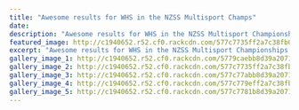 ```yaml
---
title: "Awesome results for WHS in the NZSS Multisport Champs"
date: 
description: "Awesome results for WHS in the NZSS Multisport Championships which were held alongside the 3D multisport event on Sunday 5 June in Rotorua..."
featured_image: http://c1940652.r52.cf0.rackcdn.com/577c7735ff2a7c38fb000630/WHS-students-that-competed.jpg
excerpt: "Awesome results for WHS in the NZSS Multisport Championships which were held alongside the 3D multisport event on Sunday 5 June in Rotorua."
gallery_image_1: http://c1940652.r52.cf0.rackcdn.com/5779caebb8d39a2071000543/Festival-Logo.jpg
gallery_image_2: http://c1940652.r52.cf0.rackcdn.com/577c7735ff2a7c38fb000630/WHS-students-that-competed.jpg
gallery_image_3: http://c1940652.r52.cf0.rackcdn.com/577c77abb8d39a2071000633/at-bikes.jpg
gallery_image_4: http://c1940652.r52.cf0.rackcdn.com/577c779eff2a7c38fb000634/at-kayaking.jpg
gallery_image_5: http://c1940652.r52.cf0.rackcdn.com/577c7781b8d39a2071000631/Girl-no-215.jpg
---
```

